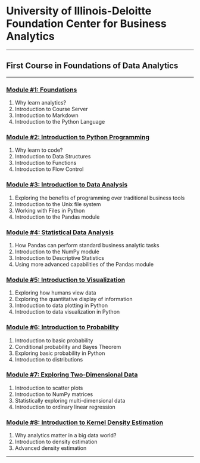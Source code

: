 # University of Illinois-Deloitte Foundation Center for Business Analytics

-----

## First Course in Foundations of Data Analytics

------

### [Module #1: Foundations][m1]

1. Why learn analytics?
2. Introduction to Course Server
3. Introduction to Markdown
4. Introduction to the Python Language

### [Module #2: Introduction to Python Programming][m2]

1. Why learn to code?
2. Introduction to Data Structures
3. Introduction to Functions
4. Introduction to Flow Control

### [Module #3: Introduction to Data Analysis][m3]

1. Exploring the benefits of programming over traditional business tools
2. Introduction to the Unix file system
3. Working with Files in Python
4. Introduction to the Pandas module

### [Module #4: Statistical Data Analysis][m4]

1. How Pandas can perform standard business analytic tasks
2. Introduction to the NumPy module
3. Introduction to Descriptive Statistics
4. Using more advanced capabilities of the Pandas module

### [Module #5: Introduction to Visualization][m5]

1. Exploring how humans view data
2. Exploring the quantitative display of information
3. Introduction to data plotting in Python
4. Introduction to data visualization in Python

### [Module #6: Introduction to Probability][m6]

1. Introduction to basic probability
2. Conditional probability and Bayes Theorem
3. Exploring basic probability in Python
4. Introduction to distributions

### [Module #7: Exploring Two-Dimensional Data][m7]

1. Introduction to scatter plots
2. Introduction to NumPy matrices
3. Statistically exploring multi-dimensional data
4. Introduction to ordinary linear regression

### [Module #8: Introduction to Kernel Density Estimation][m8]

1. Why analytics matter in a big data world?
2. Introduction to density estimation
3. Advanced density estimation

-----

[m1]: Module1/index.ipynb
[m2]: Module2/index.ipynb
[m3]: Module3/index.ipynb
[m4]: Module4/index.ipynb
[m5]: Module5/index.ipynb
[m6]: Module6/index.ipynb
[m7]: Module7/index.ipynb
[m8]: Module8/index.ipynb